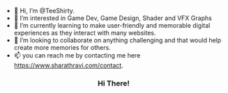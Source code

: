 - 👋 Hi, I’m @TeeShirty.
- 👀 I’m interested in Game Dev, Game Design, Shader and VFX Graphs
- 🌱 I’m currently learning to make user-friendly and memorable digital experiences as they interact with many websites.
- 💞️ I’m looking to collaborate on anything challenging and that would help create more memories for others.
- 📫 you can reach me by contacting me here https://www.sharathravi.com/contact. 

<h3 align="center"> Hi There! </h3>
<!---
SlinkyCarp/SlinkyCarp is a ✨ special ✨ repository because its `README.md` (this file) appears on your GitHub profile.
You can click the Preview link to take a look at your changes.
--->
